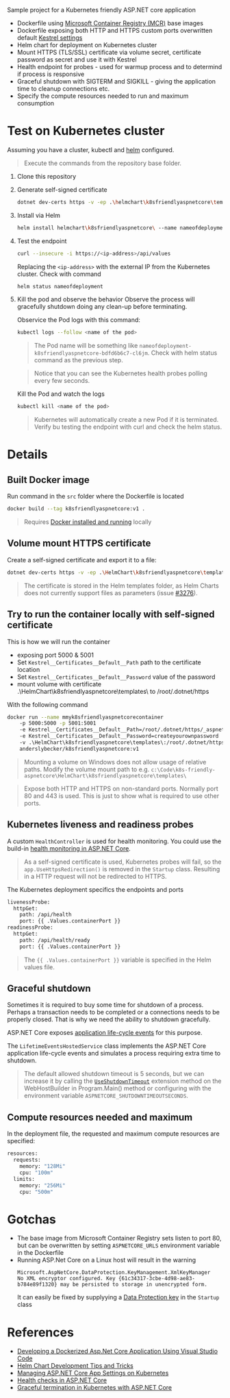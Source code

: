 Sample project for a Kubernetes friendly ASP.NET core application
 - Dockerfile using [Microsoft Container Registry (MCR)](https://azure.microsoft.com/en-us/blog/microsoft-syndicates-container-catalog/) base images
 - Dockerfile exposing both HTTP and HTTPS custom ports overwritten default [Kestrel settings](https://docs.microsoft.com/en-us/aspnet/core/fundamentals/servers/kestrel?view=aspnetcore-2.2)
 - Helm chart for deployment on Kubernetes cluster
 - Mount HTTPS (TLS/SSL) certificate via volume secret, certificate password as secret and use it with Kestrel
 - Health endpoint for probes - used for warmup process and to determind if process is responsive
 - Graceful shutdown with SIGTERM and SIGKILL - giving the application time to cleanup connections etc.
 - Specify the compute resources needed to run and maximum consumption

# Test on Kubernetes cluster
Assuming you have a cluster, kubectl and [helm](https://helm.sh) configured.

> Execute the commands from the repository base folder.

1. Clone this repository
2. Generate self-signed certificate
    ```bash
    dotnet dev-certs https -v -ep .\helmchart\k8sfriendlyaspnetcore\templates\_aspnetcore-cert.pfx -p createyourownpassword
    ```
3. Install via Helm
    ```bash
    helm install helmchart\k8sfriendlyaspnetcore\ --name nameofdeployment
    ```
4. Test the endpoint
    ```bash
    curl --insecure -i https://<ip-address>/api/values
    ```
    Replacing the `<ip-address>` with the external IP from the Kubernetes cluster. Check with command 
    ```bash
    helm status nameofdeployment
    ```
5. Kill the pod and observe the behavior
    Observe the process will gracefully shutdown doing any clean-up before terminating. 

    Observice the Pod logs with this command:
    ```bash
    kubectl logs --follow <name of the pod>
    ```
    > The Pod name will be something like `nameofdeployment-k8sfriendlyaspnetcore-bdfd6b6c7-cl6jm`. Check with helm status command as the previous step.

    > Notice that you can see the Kubernetes health probes polling every few seconds.

    Kill the Pod and watch the logs
    ```bash
    kubectl kill <name of the pod>
    ```

    > Kubernetes will automatically create a new Pod if it is terminated. Verify bu testing the endpoint with curl and check the helm status.

# Details

## Built Docker image
Run command in the `src` folder where the Dockerfile is located
```bash
docker build --tag k8sfriendlyaspnetcore:v1 .
```

> Requires [Docker installed and running](https://docs.docker.com/install/) locally

## Volume mount HTTPS certificate
Create a self-signed certificate and export it to a file:

```bash
dotnet dev-certs https -v -ep .\HelmChart\k8sfriendlyaspnetcore\templates\_aspnetcore-cert.pfx -p createyourownpassword
```

> The certificate is stored in the Helm templates folder, as Helm Charts does not currently support files as parameters (issue [#3276](https://github.com/helm/helm/issues/3276)).

## Try to run the container locally with self-signed certificate

This is how we will run the container 
- exposing port 5000 & 5001
- Set `Kestrel__Certificates__Default__Path` path to the certificate location
- Set `Kestrel__Certificates__Default__Password` value of the password
- mount volume with certificate .\HelmChart\k8sfriendlyaspnetcore\templates\ to /root/.dotnet/https

With the following command
```bash
docker run --name mmyk8sfriendlyaspnetcorecontainer 
    -p 5000:5000 -p 5001:5001 
    -e Kestrel__Certificates__Default__Path=/root/.dotnet/https/_aspnetcore-cert.pfx 
    -e Kestrel__Certificates__Default__Password=createyourownpassword 
    -v .\HelmChart\k8sfriendlyaspnetcore\templates\:/root/.dotnet/https 
    anderslybecker/k8sfriendlyaspnetcore:v1
``` 
> Mounting a volume on Windows does not allow usage of relative paths. Modify the volume mount path to e.g. `c:\Code\k8s-friendly-aspnetcore\HelmChart\k8sfriendlyaspnetcore\templates\`

> Expose both HTTP and HTTPS on non-standard ports. Normally port 80 and 443 is used. This is just to show what is required to use other ports.

## Kubernetes liveness and readiness probes
A custom `HealthController` is used for health monitoring. You could use the build-in [health monitoring in ASP.NET Core](https://docs.microsoft.com/en-us/aspnet/core/host-and-deploy/health-checks?view=aspnetcore-2.2).

>As a self-signed certificate is used, Kubernetes probes will fail, so the `app.UseHttpsRedirection()` is removed in the `Startup` class. Resulting in a HTTP request will not be redirected to HTTPS.

The Kubernetes deployment specifics the endpoints and ports
```dockerfile
livenessProbe:
  httpGet:
    path: /api/health
    port: {{ .Values.containerPort }} 
readinessProbe:
  httpGet:
    path: /api/health/ready
    port: {{ .Values.containerPort }}
```
> The `{{ .Values.containerPort }}` variable is specified in the Helm values file.

## Graceful shutdown
Sometimes it is required to buy some time for shutdown of a process. Perhaps a transaction needs to be completed or a connections needs to be properly closed. That is why we need the ability to shutdown gracefully.

ASP.NET Core exposes [application life-cycle events](https://docs.microsoft.com/en-us/aspnet/core/fundamentals/host/generic-host?view=aspnetcore-2.2#iapplicationlifetime-interface) for this purpose.

The `LifetimeEventsHostedService` class implements the ASP.NET Core application life-cycle events and simulates a process requiring extra time to shutdown.

> The default allowed shutdown timeout is 5 seconds, but we can increase it by calling the [`UseShutdownTimeout`](https://docs.microsoft.com/en-us/aspnet/core/fundamentals/host/web-host?view=aspnetcore-2.2#shutdown-timeout) extension method on the WebHostBuilder in Program.Main() method or configuring with the environment variable `ASPNETCORE_SHUTDOWNTIMEOUTSECONDS`.

## Compute resources needed and maximum
In the deployment file, the requested and maximum compute resources are specified:

```dockerfile
resources:
  requests:
    memory: "128Mi"
    cpu: "100m"
  limits:
    memory: "256Mi"
    cpu: "500m"
```

# Gotchas
- The base image from Microsoft Container Registry sets listen to port 80, but can be overwritten by setting `ASPNETCORE_URLS` environment variable in the Dockerfile
- Running ASP.Net Core on a Linux host will result in the warning 
    ```
    Microsoft.AspNetCore.DataProtection.KeyManagement.XmlKeyManager 
    No XML encryptor configured. Key {61c34317-3cbe-4d98-ae83-b784e89f1320} may be persisted to storage in unencrypted form.
    ```
  It can easily be fixed by supplyying a [Data Protection key](https://docs.microsoft.com/en-us/aspnet/core/security/data-protection/configuration/overview?view=aspnetcore-2.2) in the `Startup` class

# References
 - [Developing a Dockerized Asp.Net Core Application Using Visual Studio Code](https://medium.com/@waelkdouh/developing-a-dockerized-asp-net-core-application-using-visual-studio-code-6ccfc59d6f6)
 - [Helm Chart Development Tips and Tricks](https://github.com/helm/helm/blob/master/docs/charts_tips_and_tricks.md)
 - [Managing ASP.NET Core App Settings on Kubernetes](https://anthonychu.ca/post/aspnet-core-appsettings-secrets-kubernetes/)
 - [Health checks in ASP.NET Core](https://docs.microsoft.com/en-us/aspnet/core/host-and-deploy/health-checks?view=aspnetcore-2.2)
 - [Graceful termination in Kubernetes with ASP.NET Core](https://blog.markvincze.com/graceful-termination-in-kubernetes-with-asp-net-core/#comment-4509101865)